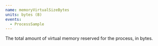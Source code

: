 ```yaml
---
name: memoryVirtualSizeBytes
units: bytes (B)
events:
  - ProcessSample
---
```


The total amount of virtual memory reserved for the process, in bytes.